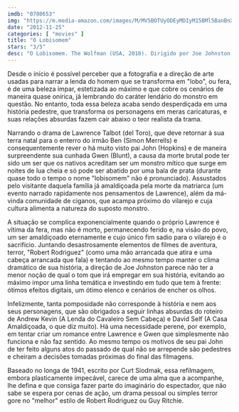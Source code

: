 ```yaml
---
imdb: "0780653"
img: "https://m.media-amazon.com/images/M/MV5BOTUyODEyMDIyM15BMl5BanBnXkFtZTcwNTYxMzg5Mg@@._V1_SY150_CR0,0,101,150_.jpg"
date: "2012-11-25"
categories: [ "movies" ]
title: "O Lobisomem"
stars: "3/5"
desc: "O Lobisomem. The Wolfman (USA, 2010). Dirigido por Joe Johnston. Escrito por Andrew Kevin Walker, David Self, Curt Siodmak. Com Simon Merrells, Gemma Whelan, Emily Blunt, Benicio Del Toro, Mario Marin-Borquez, Asa Butterfield, Cristina Contes, Anthony Hopkins, Art Malik."
---
```

Desde o início é possível perceber que a fotografia e a direção de arte usadas para narrar a lenda do homem que se transforma em "lobo", ou fera, é de uma beleza ímpar, estetizada ao máximo e que cobre os cenários de maneira quase onírica, já lembrando do caráter lendário do monstro em questão. No entanto, toda essa beleza acaba sendo desperdiçada em uma história pedestre, que transforma os personagens em meras caricaturas, e suas relações absurdas fazem cair abaixo o teor realista da trama.

Narrando o drama de Lawrence Talbot (del Toro), que deve retornar à sua terra natal para o enterro do irmão Ben (Simon Merrells) e consequentemente rever o há muito visto pai John (Hopkins) e de maneira surpreendente sua cunhada Gwen (Blunt), a causa da morte brutal pode ter sido um ser que os nativos acreditam ser um monstro mítico que surge em noites de lua cheia e só pode ser abatido por uma bala de prata (durante quase todo o tempo o nome "lobisomem" não é pronunciado). Assustados pelo visitante daquela família já amaldiçoada pela morte da matriarca (um evento narrado rapidamente nos pensamentos de Lawrence), além da má-vinda comunidade de ciganos, que acampa próximo do vilarejo e cuja cultura alimenta a natureza do suposto monstro.

A situação se complica exponencialmente quando o próprio Lawrence é vítima da fera, mas não é morto, permanecendo ferido e, na visão do povo, um ser amaldiçoado eternamente e cujo único fim sadio para o vilarejo é o sacrifício. Juntando desastrosamente elementos de filmes de aventura, terror, "Robert Rodriguez" (como uma mão arrancada que atira e uma cabeça arrancada que fala) e tentando ao mesmo tempo manter o clima dramático de sua história, a direção de Joe Johnston parece não ter a menor noção de qual o tom que irá empregar em sua história, evitando ao máximo impor uma linha temática e investindo em tudo que tem à frente: ótimos efeitos digitais, um ótimo elenco e cenários de encher os olhos.

Infelizmente, tanta pomposidade não corresponde à história e nem aos seus personagens, que são obrigados a seguir linhas absurdas do roteiro de Andrew Kevin (A Lenda do Cavaleiro Sem Cabeça) e David Self (A Casa Amaldiçoada, o que diz muito). Há uma necessidade perene, por exemplo, em tentar criar um romance entre Lawrence e Gwen que simplesmente não funciona e não faz sentido. Ao mesmo tempo os motivos de seu pai John de ter feito alguns atos do passado de qual não se arrepende são pedestres e cheiram a decisões tomadas próximas do final das filmagens.

Baseado no longa de 1941, escrito por Curt Siodmak, essa refilmagem, embora plasticamente impecável, carece de uma alma que a acompanhe, lhe defina e que consiga fazer parte do imaginário do espectador, que não sabe se espera por cenas de ação, um drama pessoal ou simples terror gore no "melhor" estilo de Robert Rodriguez ou Guy Ritchie.

